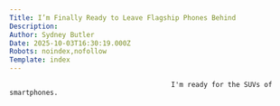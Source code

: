 ```yaml
---
Title: I’m Finally Ready to Leave Flagship Phones Behind
Description: 
Author: Sydney Butler
Date: 2025-10-03T16:30:19.000Z
Robots: noindex,nofollow
Template: index
---
```


                                            I'm ready for the SUVs of smartphones.
                                        